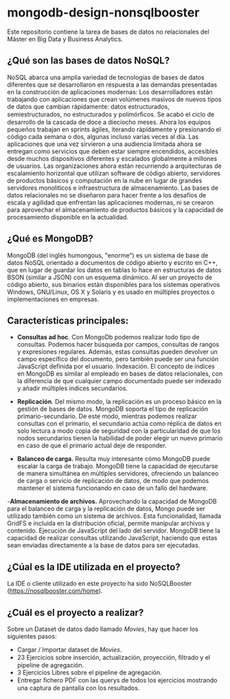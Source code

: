# mongodb-design-nonsqlbooster

Este repositorio contiene la tarea de bases de datos no relacionales del Máster en Big Data y Business Analytics.

## ¿Qué son las bases de datos NoSQL?

NoSQL abarca una amplia variedad de tecnologías de bases de datos diferentes que se desarrollaron en respuesta a las demandas presentadas en la construcción de aplicaciones modernas:
Los desarrolladores están trabajando con aplicaciones que crean volúmenes masivos de nuevos tipos de datos que
cambian rápidamente: datos estructurados, semiestructurados, no estructurados y polimórﬁcos.
Se acabó el ciclo de desarrollo de la cascada de doce a dieciocho meses. Ahora los equipos pequeños trabajan en sprints
ágiles, iterando rápidamente y presionando el código cada semana o dos, algunas incluso varias veces al día.
Las aplicaciones que una vez sirvieron a una audiencia limitada ahora se entregan como servicios que deben estar siempre
encendidos, accesibles desde muchos dispositivos diferentes y escalados globalmente a millones de usuarios.
Las organizaciones ahora están recurriendo a arquitecturas de escalamiento horizontal que utilizan software de código
abierto, servidores de productos básicos y computación en la nube en lugar de grandes servidores monolíticos e
infraestructura de almacenamiento.
Las bases de datos relacionales no se diseñaron para hacer frente a los desafíos de escala y agilidad que enfrentan las
aplicaciones modernas, ni se crearon para aprovechar el almacenamiento de productos básicos y la capacidad de
procesamiento disponible en la actualidad.

## ¿Qué es MongoDB?

MongoDB (del inglés humongous, "enorme") es un sistema de base de datos NoSQL orientado a documentos de código abierto y escrito en C++, que en lugar de guardar los datos en tablas lo hace en estructuras de datos BSON (similar a JSON) con un esquema dinámico. Al ser un proyecto de código abierto, sus binarios están disponibles para los sistemas operativos Windows, GNU/Linux, OS X y Solaris y es usado en múltiples proyectos o implementaciones en empresas.

## Características principales:

- **Consultas ad hoc**. Con MongoDb podemos realizar todo tipo de consultas. Podemos hacer búsqueda por campos, consultas de rangos y expresiones regulares. Además, estas consultas pueden devolver un campo específico del documento, pero también puede ser una función JavaScript definida por el usuario.
Indexación. El concepto de índices en MongoDB es similar al empleado en bases de datos relacionales, con la diferencia de que cualquier campo documentado puede ser indexado y añadir múltiples índices secundarios.

- **Replicación**. Del mismo modo, la replicación es un proceso básico en la gestión de bases de datos. MongoDB soporta el tipo de replicación primario-secundario. De este modo, mientras podemos realizar consultas con el primario, el secundario actúa como réplica de datos en solo lectura a modo copia de seguridad con la particularidad de que los nodos secundarios tienen la habilidad de poder elegir un nuevo primario en caso de que el primario actual deje de responder.

- **Balanceo de carga.** Resulta muy interesante cómo MongoDB puede escalar la carga de trabajo. MongoDB tiene la capacidad de ejecutarse de manera simultánea en múltiples servidores, ofreciendo un balanceo de carga o servicio de replicación de datos, de modo que podemos mantener el sistema funcionando en caso de un fallo del hardware.
 
-**Almacenamiento de archivos.** Aprovechando la capacidad de MongoDB para el balanceo de carga y la replicación de datos, Mongo puede ser utilizado también como un sistema de archivos. Esta funcionalidad, llamada GridFS e incluida en la distribución oficial, permite manipular archivos y contenido.
Ejecución de JavaScript del lado del servidor. MongoDB tiene la capacidad de realizar consultas utilizando JavaScript, haciendo que estas sean enviadas directamente a la base de datos para ser ejecutadas.

## ¿Cúal es la IDE utilizada en el proyecto?
La IDE o  cliente utilizado en este proyecto ha sido NoSQLBooster (https://nosqlbooster.com/home).

## ¿Cuál es el proyecto a realizar?
Sobre un Dataset de datos dado llamado  *Movies*, hay que hacer los siguientes pasos:
- Cargar / Importar dataset de  *Movies*.
- 23 Ejercicios sobre inserción, actualización, proyección, ﬁltrado y el pipeline de agregación.
- 3 Ejercicios Libres sobre el pipeline de agregación.
- Entregar ﬁchero PDF con las querys de todos los ejercicios mostrando una captura de pantalla con los resultados.

